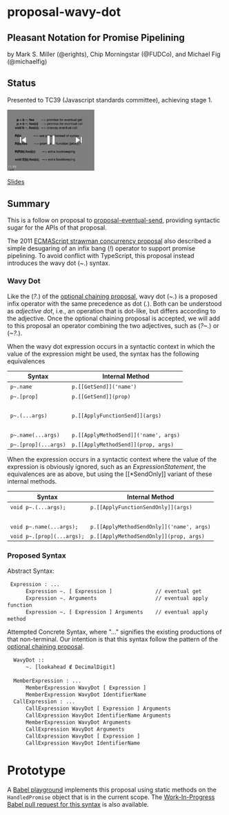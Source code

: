 # proposal-wavy-dot

## Pleasant Notation for Promise Pipelining

by Mark S. Miller (@erights), Chip Morningstar (@FUDCo), and Michael Fig (@michaelfig)

## Status

Presented to TC39 (Javascript standards committee), achieving stage 1.

[<img src="tildot-miniplayer.png" alt="Presentation to TC39" width="40%">](https://www.youtube.com/watch?v=ikyK3hUJsN8&list=PLzDw4TTug5O0ywHrOz4VevVTYr6Kj_KtW)

[Slides](https://github.com/tc39/agendas/blob/master/2019/10.eventual-op-as-recorded.pdf)

## Summary

This is a follow on proposal to [proposal-eventual-send](https://github.com/Agoric/proposal-eventual-send), providing syntactic sugar for the APIs of that proposal.

The 2011 [ECMAScript strawman concurrency
proposal](https://web.archive.org/web/20161026162206/http://wiki.ecmascript.org/doku.php?id=strawman:concurrency)
also described a simple desugaring of an infix bang (*!*) operator to
support promise pipelining. To avoid conflict with TypeScript, this proposal
instead introduces the wavy dot (*~.*) syntax.


### Wavy Dot

Like the (*?.*) of the [optional chaining proposal](https://tc39.es/proposal-optional-chaining/), wavy dot (*~.*) is a proposed infix operator with the same precedence as dot (*.*). Both can be understood as *adjective dot*, i.e., an operation that is dot-like, but differs according to the adjective. Once the optional chaining proposal is accepted, we will add to this proposal an operator combining the two adjectives, such as (*?~.*) or (*~?.*).

When the wavy dot expression occurs in a syntactic context in which the value of the expression might be used, the syntax has the following equivalences

| Syntax | Internal Method |
| --- | --- |
| `p~.name` | `p.[[GetSend]]('name')` |
| `p~.[prop]` | `p.[[GetSend]](prop)` |
| &nbsp; | &nbsp; |
| `p~.(...args)` | `p.[[ApplyFunctionSend]](args)` |
| &nbsp; | &nbsp; |
| `p~.name(...args)` | `p.[[ApplyMethodSend]]('name', args)`|
| `p~.[prop](...args)` | `p.[[ApplyMethodSend]](prop, args)`|

When the expression occurs in a syntactic context where the value of the expression is obviously ignored, such as an *ExpressionStatement*, the equivalences are as above, but using the [[\*SendOnly]] variant of these internal methods.

| Syntax | Internal Method |
| --- | --- |
| `void p~.(...args);` | `p.[[ApplyFunctionSendOnly]](args)` |
| &nbsp; | &nbsp; |
| `void p~.name(...args);` | `p.[[ApplyMethodSendOnly]]('name', args)`|
| `void p~.[prop](...args);` | `p.[[ApplyMethodSendOnly]](prop, args)`|

### Proposed Syntax

Abstract Syntax:

```
 Expression : ...
      Expression ~. [ Expression ]              // eventual get
      Expression ~. Arguments                   // eventual apply function
      Expression ~. [ Expression ] Arguments    // eventual apply method
```

Attempted Concrete Syntax, where "..." signifies the existing productions of that non-terminal. Our intention is that this syntax follow the pattern of the [optional chaining proposal](https://tc39.es/proposal-optional-chaining/).

```
  WavyDot ::
      ~. [lookahead ∉ DecimalDigit]

  MemberExpression : ...
      MemberExpression WavyDot [ Expression ]
      MemberExpression WavyDot IdentifierName
  CallExpression : ...
      CallExpression WavyDot [ Expression ] Arguments
      CallExpression WavyDot IdentifierName Arguments
      MemberExpression WavyDot Arguments
      CallExpression WavyDot Arguments
      CallExpression WavyDot [ Expression ]
      CallExpression WavyDot IdentifierName
```

# Prototype

A [Babel playground](https://babeljs.io/repl/build/11698/#?babili=false&browsers=&build=&builtIns=false&spec=false&loose=false&code_lz=B4PwdADgFAngNAAgF6II4EoBQowG0CWAurIkljicueFFgGYDcmmd24EbeRnECAvAgBunAoX5DMAEwCmAG2kAXaQhwcZ8pSvCjmOTAgQcA9EYQA5APYIAhgFcFFgLbWF-AMYIAztMfuLsiwA7BHxA7wAnVyCwXQN9BCMAKgQ6CytE03ZME3MrOwdnVw9vXzd_IJCw6Uj8aMwgA&debug=false&forceAllTransforms=false&shippedProposals=false&circleciRepo=&evaluate=false&fileSize=false&timeTravel=false&sourceType=module&lineWrap=true&presets=es2015%2Creact%2Cstage-2&prettier=false&targets=&version=7.6.2%2Bpr.10115&externalPlugins=babel-plugin-syntax-eventual-send%407.6.2) implements this proposal using static methods on the `HandledPromise` object that is in the current scope.  The [Work-In-Progress Babel pull request for this syntax](https://github.com/babel/babel/pull/10115) is also available.
